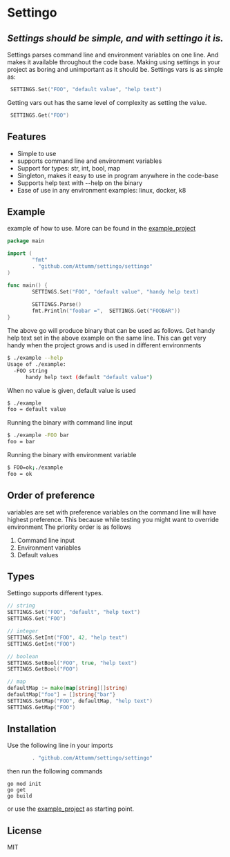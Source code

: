 # Settingo
## _Settings should be simple, and with settingo it is._

Settings parses command line and environment variables on one line.
And makes it available throughout the code base. Making using settings in your project as boring and unimportant as it should be.
Settings vars is as simple as:
```go
 SETTINGS.Set("FOO", "default value", "help text")
```
Getting vars out has the same level of complexity as setting the value.
```go
 SETTINGS.Get("FOO")
```


## Features
- Simple to use
- supports command line and environment variables 
- Support for types: str, int, bool, map
- Singleton, makes it easy to use in program anywhere in the code-base
- Supports help text with --help on the binary
- Ease of use in any environment examples: linux, docker, k8


## Example
example of how to use. More can be found in the [example_project](https://github.com/Attumm/settingo_example_project/blob/main/main.go)
```go
package main

import (
        "fmt"
        . "github.com/Attumm/settingo/settingo"
)

func main() {
        SETTINGS.Set("FOO", "default value", "handy help text)
        
        SETTINGS.Parse()
        fmt.Println("foobar =",  SETTINGS.Get("FOOBAR"))
}
```
The above go will produce binary that can be used as follows.
Get handy help text set in the above example on the same line.
This can get very handy when the project grows and is used in different environments
```sh
$ ./example --help
Usage of ./example:
  -FOO string
      handy help text (default "default value")
```

When no value is given, default value is used
```sh
$ ./example
foo = default value
```

Running the binary with command line input
```sh
$ ./example -FOO bar
foo = bar
```
Running the binary with environment variable
```sh
$ FOO=ok;./example
foo = ok
```

## Order of preference
variables are set with preference
variables on the command line will have highest preference.
This because while testing you might want to override environment
The priority order is as follows
1. Command line input
2. Environment variables 
3. Default values

## Types
Settingo supports different types.
```go
// string
SETTINGS.Set("FOO", "default", "help text")
SETTINGS.Get("FOO")

// integer
SETTINGS.SetInt("FOO", 42, "help text")
SETTINGS.GetInt("FOO")

// boolean
SETTINGS.SetBool("FOO", true, "help text")
SETTINGS.GetBool("FOO")

// map
defaultMap := make(map[string][]string)
defaultMap["foo"] = []string{"bar"}
SETTINGS.SetMap("FOO", defaultMap, "help text")
SETTINGS.GetMap("FOO")
```

## Installation
Use the following line in your imports


```go
        . "github.com/Attumm/settingo/settingo"
```
then run the following commands
```
go mod init
go get
go build
```
or use the [example_project](https://github.com/Attumm/example_settingo) as starting point.


## License

MIT

